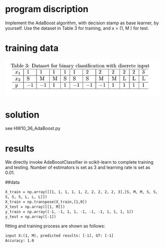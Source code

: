 # program discription
Implement the AdaBoost algorithm, with decision stamp as base learner,
by yourself. Use the dataset in Table 3 for training, and x = (1, M ) for
test.
# training data 
![](./tab3.png)

# solution 
see HW10_36_AdaBoost.py

# results
We directly invoke AdaBoostClassifier in scikit-learn to complete training and testing.
Number of estimators is set as 3 and learning rate is set as 0.01.

##data
```
X_train = np.array([[1, 1, 1, 1, 1, 2, 2, 2, 2, 2, 3],[S, M, M, S, S, S, S, S, L, L, L]])
X_train = np.transpose(X_train,[1,0])
X_test = np.array([[1, M]])
y_train = np.array([-1, -1, 1, 1, -1, -1, -1, 1, 1, 1, 1])
y_test = np.array([-1])
```

fitting and training process are shown as follows:
``` 
input X:(1, M), predicted results: [-1], GT: [-1]
Accuracy: 1.0
```